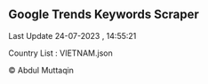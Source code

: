 

## Google Trends Keywords Scraper 
 
Last Update 24-07-2023 , 14:55:21

Country List :
VIETNAM.json



© Abdul Muttaqin 
